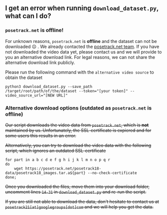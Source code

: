 ## I get an error when running `download_dataset.py`, what can I do? 

### `posetrack.net` is offline! 
For unknown reasons, `posetrack.net` is **offline** and the dataset can not be downloaded :frowning_face: . We already contacted the [posetrack.net team](mailto:admin@posetrack.net). If you have not downloaded the video data yet, please contact us and we will provide to you an alternative download link. For legal reasons, we can not share the alternative download link publicly.

Please run the following command with the `alternative video source` to obtain the dataset

```
python3 download_dataset.py --save_path /target/root/path/of/the/dataset --token="[your token]" --video_source_url="[NEW URL]"
```

### Alternative download options (outdated as `posetrack.net` is offline)

~~Our script downloads the video data from `posetrack.net`, which is **not** maintained by us. Unfortunately, the SSL-certificate is expiered and for some users this results in an error.~~

~~Alternatively, you can try to download the video data with the following script, which ignores an outdated SSL-certificate~~
```
for part in a b c d e f g h i j k l m n o p q r
do
    wget https://posetrack.net/posetrack18-data/posetrack18_images.tar.a${part} --no-check-certificate
done;
```
~~Once you downloaded the files, move them into your download folder, uncomment lines `14-31` in `download_dataset.py` and re-run the script.~~

~~If you are still not able to download the data, don't hesitate to contact us at `posetrack21[at]googlegroups[dot]com` and we will help you get the data.~~



